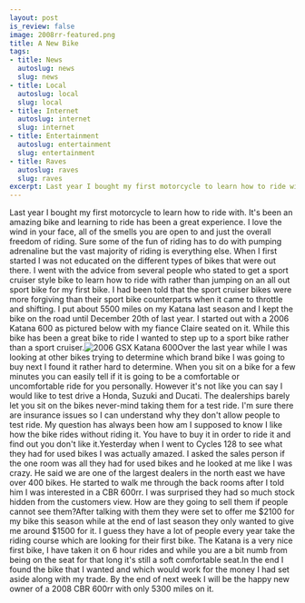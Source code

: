 ```yaml
--- 
layout: post
is_review: false
image: 2008rr-featured.png
title: A New Bike
tags: 
- title: News
  autoslug: news
  slug: news
- title: Local
  autoslug: local
  slug: local
- title: Internet
  autoslug: internet
  slug: internet
- title: Entertainment
  autoslug: entertainment
  slug: entertainment
- title: Raves
  autoslug: raves
  slug: raves
excerpt: Last year I bought my first motorcycle to learn how to ride with.  It's been an amazing bike and learning to ride has been a great experience.  I love the wind in your face, all of the smells you are open to and just the overall freedom of riding.  Sure some of the fun of riding has to do with pumping adrenaline but the vast majority of riding is everything else.
---
```

Last year I bought my first motorcycle to learn how to ride with.  It's been an amazing bike and learning to ride has been a great experience.  I love the wind in your face, all of the smells you are open to and just the overall freedom of riding.  Sure some of the fun of riding has to do with pumping adrenaline but the vast majority of riding is everything else.  When I first started I was not educated on the different types of bikes that were out there.  I went with the advice from several people who stated to get a sport cruiser style bike to learn how to ride with rather than jumping on an all out sport bike for my first bike.  I had been told that the sport cruiser bikes were more forgiving than their sport bike counterparts when it came to throttle and shifting.  I put about 5500 miles on my Katana last season and I kept the bike on the road until December 20th of last year.  I started out with a 2006 Katana 600 as pictured below with my fiance Claire seated on it.  While this bike has been a great bike to ride I wanted to step up to a sport bike rather than a sport cruiser.![](http://www.josephcrawford.com/wp-content/uploads/2010/06/bike-small.jpg "2006 GSX Katana 600")Over the last year while I was looking at other bikes trying to determine which brand bike I was going to buy next I found it rather hard to determine.  When you sit on a bike for a few minutes you can easily tell if it is going to be a comfortable or uncomfortable ride for you personally.  However it's not like you can say I would like to test drive a Honda, Suzuki and Ducati.  The dealerships barely let you sit on the bikes never-mind taking them for a test ride.  I'm sure there are insurance issues so I can understand why they don't allow people to test ride.  My question has always been how am I supposed to know I like how the bike rides without riding it.  You have to buy it in order to ride it and find out you don't like it.<!--more-->Yesterday when I went to Cycles 128 to see what they had for used bikes I was actually amazed.  I asked the sales person if the one room was all they had for used bikes and he looked at me like I was crazy.  He said we are one of the largest dealers in the north east we have over 400 bikes.  He started to walk me through the back rooms after I told him I was interested in a CBR 600rr.  I was surprised they had so much stock hidden from the customers view.  How are they going to sell them if people cannot see them?After talking with them they were set to offer me $2100 for my bike this season while at the end of last season they only wanted to give me around $1500 for it.  I guess they have a lot of people every year take the riding course which are looking for their first bike.  The Katana is a very nice first bike, I have taken it on 6 hour rides and while you are a bit numb from being on the seat for that long it's still a soft comfortable seat.In the end I found the bike that I wanted and which would work for the money I had set aside along with my trade.  By the end of next week I will be the happy new owner of a 2008 CBR 600rr with only 5300 miles on it.
